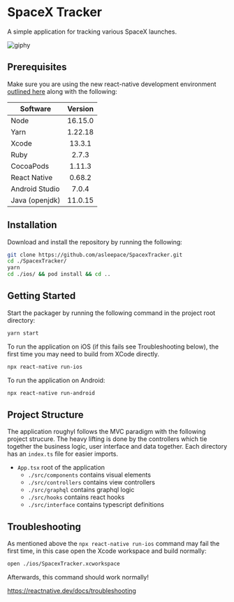 # SpaceX Tracker

A simple application for tracking various SpaceX launches.

![giphy](https://user-images.githubusercontent.com/10716803/171064457-b30bfcef-359e-43da-a9ec-da8495e8d3bb.GIF)

## Prerequisites

Make sure you are using the new react-native development environment [outlined here](https://reactnative.dev/docs/next/environment-setup) along with the following:

| Software       | Version |
| -------------- | :-----: |
| Node           | 16.15.0 |
| Yarn           | 1.22.18 |
| Xcode          | 13.3.1  |
| Ruby           |  2.7.3  |
| CocoaPods      | 1.11.3  |
| React Native   | 0.68.2  |
| Android Studio |  7.0.4  |
| Java (openjdk) | 11.0.15 |

## Installation

Download and install the repository by running the following:

```bash
git clone https://github.com/asleepace/SpacexTracker.git
cd ./SpacexTracker/
yarn
cd ./ios/ && pod install && cd ..
```

## Getting Started

Start the packager by running the following command in the project root directory:

```bash
yarn start
```

To run the application on iOS (if this fails see Troubleshooting below), the first time you may need to build from XCode directly.

```bash
npx react-native run-ios
```

To run the application on Android:

```bash
npx react-native run-android
```

## Project Structure

The application roughyl follows the MVC paradigm with the following project strucure. The heavy lifting is done by the controllers which tie together the business logic, user interface and data together. Each directory has an `index.ts` file for easier imports.

- `App.tsx` root of the application
  - `./src/components` contains visual elements
  - `./src/controllers` contains view controllers
  - `./src/graphql` contains graphql logic
  - `./src/hooks` contains react hooks
  - `./src/interface` contains typescript definitions

## Troubleshooting

As mentioned above the `npx react-native run-ios` command may fail the first time, in this case open the Xcode workspace and build normally:

```bash
open ./ios/SpacexTracker.xcworkspace
```

Afterwards, this command should work normally!

https://reactnative.dev/docs/troubleshooting
